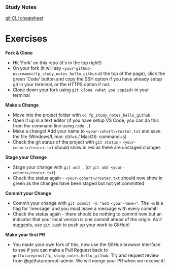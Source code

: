 ### Study Notes
[git CLI cheatsheet](https://github.com/getfutureproof/fp_guides_wiki/wiki/git-CLI-Cheatsheet)

# Exercises
**Fork & Clone**
- Hit 'Fork' on this repo (it's in the top right!)
- On your fork (it will say `<your-github-username>/fp_study_notes_hello_github` at the top of the page), click the green 'Code' button and copy the SSH option if you have already setup git in your terminal, or the HTTPS option if not.
- Clone down your fork using `git clone <what you copied>` in your terminal
  
**Make a Change**
- Move into the project folder with `cd fp_study_notes_hello_github`
- Open it up in a text editor (if you have setup VS Code, you can do this from the command line using `code .`)
- Make a change! Add your name to `<your-cohort>/roster.txt` and save the file (Windows/Linux: <key>ctrl</key>+<key>s</key> / MacOS: <key>command</key>+<key>s</key>)
- Check the git status of the project with `git status` - `<your-cohort>/roster.txt` should show in red as there are unstaged changes

**Stage your Change**
- Stage your change with `git add .` (or `git add <your-cohort>/roster.txt`)
- Check the status again - `<your-cohort>/roster.txt` should now show in green as the changes have been staged but not yet committed
  
**Commit your Change**
- Commit your change with `git commit -m "add <your-name>"`. The `-m` is a flag for 'message' and you must leave a message with every commit!
- Check the status again - there should be nothing to commit now but an indicator that your local version is one commit ahead of the origin. As it suggests, use `git push` to push up your work to GitHub!

**Make your first PR**
- You made your own fork of this, now use the GitHub browser interface to see if you can make a Pull Request back to `getfutureproof/fp_study_notes_hello_github`. Try and request review from @getfutureproof-admin. We will merge your PR when we receive it!
